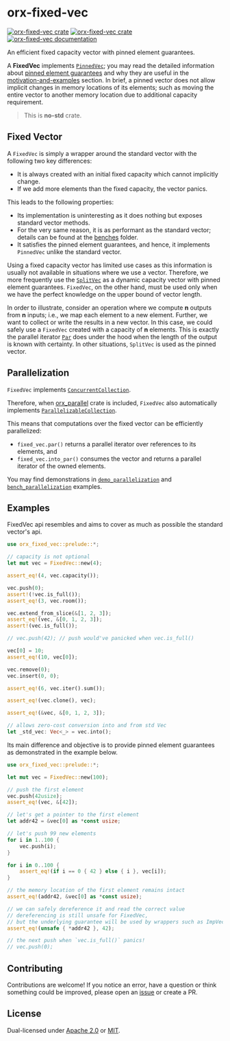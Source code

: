 # orx-fixed-vec

[![orx-fixed-vec crate](https://img.shields.io/crates/v/orx-fixed-vec.svg)](https://crates.io/crates/orx-fixed-vec)
[![orx-fixed-vec crate](https://img.shields.io/crates/d/orx-fixed-vec.svg)](https://crates.io/crates/orx-fixed-vec)
[![orx-fixed-vec documentation](https://docs.rs/orx-fixed-vec/badge.svg)](https://docs.rs/orx-fixed-vec)

An efficient fixed capacity vector with pinned element guarantees.

A **FixedVec** implements [`PinnedVec`](https://crates.io/crates/orx-pinned-vec); you may read the detailed information about [pinned element guarantees](https://docs.rs/orx-pinned-vec/latest/orx_pinned_vec/#pinned-elements-guarantees) and why they are useful in the [motivation-and-examples](https://docs.rs/orx-pinned-vec/latest/orx_pinned_vec/#motivation--examples) section. In brief, a pinned vector does not allow implicit changes in memory locations of its elements; such as moving the entire vector to another memory location due to additional capacity requirement.

> This is **no-std** crate.

## Fixed Vector

A `FixedVec` is simply a wrapper around the standard vector with the following two key differences:
* It is always created with an initial fixed capacity which cannot implicitly change.
* If we add more elements than the fixed capacity, the vector panics.

This leads to the following properties:
* Its implementation is uninteresting as it does nothing but exposes standard vector methods.
* For the very same reason, it is as performant as the standard vector; details can be found at the [benches](https://github.com/orxfun/orx-fixed-vec/blob/main/benches) folder.
* It satisfies the pinned element guarantees, and hence, it implements `PinnedVec` unlike the standard vector.

Using a fixed capacity vector has limited use cases as this information is usually not available in situations where we use a vector. Therefore, we more frequently use the [`SplitVec`](https://crates.io/crates/orx-split-vec) as a dynamic capacity vector with pinned element guarantees. `FixedVec`, on the other hand, must be used only when we have the perfect knowledge on the upper bound of vector length.

In order to illustrate, consider an operation where we compute **n** outputs from **n** inputs; i.e., we map each element to a new element. Further, we want to collect or write the results in a new vector. In this case, we could safely use a `FixedVec` created with a capacity of **n** elements. This is exactly the parallel iterator [`Par`](https://crates.io/crates/orx-parallel) does under the hood when the length of the output is known with certainty. In other situations, `SplitVec` is used as the pinned vector.

## Parallelization

`FixedVec` implements [`ConcurrentCollection`](https://docs.rs/orx-concurrent-iter/latest/orx_concurrent_iter/trait.ConcurrentCollection.html).

Therefore, when [orx_parallel](https://crates.io/crates/orx-parallel) crate is included, `FixedVec` also automatically implements [`ParallelizableCollection`](https://docs.rs/orx-parallel/latest/orx_parallel/trait.ParallelizableCollection.html).

This means that computations over the fixed vector can be efficiently parallelized:

* `fixed_vec.par()` returns a parallel iterator over references to its elements, and
* `fixed_vec.into_par()` consumes the vector and returns a parallel iterator of the owned elements.

You may find demonstrations in [`demo_parallelization`](https://github.com/orxfun/orx-fixed-vec/blob/main/examples/demo_parallelization.rs) and [`bench_parallelization`](https://github.com/orxfun/orx-fixed-vec/blob/main/examples/bench_parallelization.rs) examples.

## Examples

FixedVec api resembles and aims to cover as much as possible the standard vector's api.

```rust
use orx_fixed_vec::prelude::*;

// capacity is not optional
let mut vec = FixedVec::new(4);

assert_eq!(4, vec.capacity());

vec.push(0);
assert!(!vec.is_full());
assert_eq!(3, vec.room());

vec.extend_from_slice(&[1, 2, 3]);
assert_eq!(vec, &[0, 1, 2, 3]);
assert!(vec.is_full());

// vec.push(42); // push would've panicked when vec.is_full()

vec[0] = 10;
assert_eq!(10, vec[0]);

vec.remove(0);
vec.insert(0, 0);

assert_eq!(6, vec.iter().sum());

assert_eq!(vec.clone(), vec);

assert_eq!(&vec, &[0, 1, 2, 3]);

// allows zero-cost conversion into and from std Vec
let _std_vec: Vec<_> = vec.into();
```

Its main difference and objective is to provide pinned element guarantees as demonstrated in the example below.

```rust
use orx_fixed_vec::prelude::*;

let mut vec = FixedVec::new(100);

// push the first element
vec.push(42usize);
assert_eq!(vec, &[42]);

// let's get a pointer to the first element
let addr42 = &vec[0] as *const usize;

// let's push 99 new elements
for i in 1..100 {
    vec.push(i);
}

for i in 0..100 {
    assert_eq!(if i == 0 { 42 } else { i }, vec[i]);
}

// the memory location of the first element remains intact
assert_eq!(addr42, &vec[0] as *const usize);

// we can safely dereference it and read the correct value
// dereferencing is still unsafe for FixedVec,
// but the underlying guarantee will be used by wrappers such as ImpVec or SelfRefCol
assert_eq!(unsafe { *addr42 }, 42);

// the next push when `vec.is_full()` panics!
// vec.push(0);
```

## Contributing

Contributions are welcome! If you notice an error, have a question or think something could be improved, please open an [issue](https://github.com/orxfun/orx-fixed-vec/issues/new) or create a PR.

## License

Dual-licensed under [Apache 2.0](LICENSE-APACHE) or [MIT](LICENSE-MIT).

